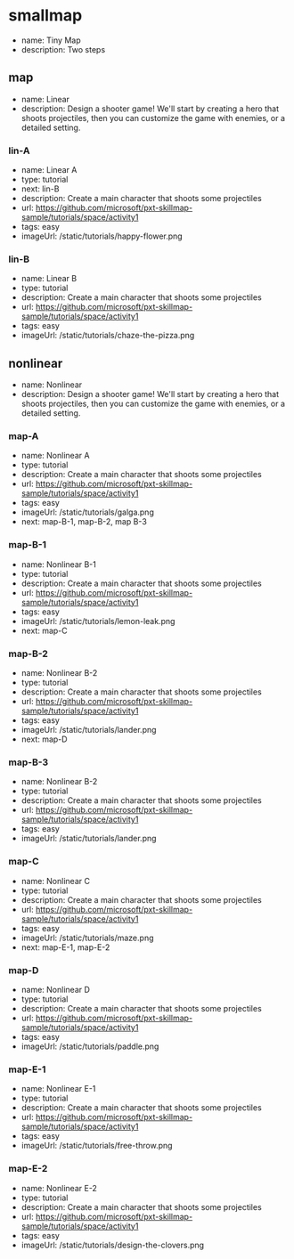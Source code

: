 # smallmap
* name: Tiny Map
* description: Two steps

## map
* name: Linear
* description: Design a shooter game! We'll start by creating a hero that shoots projectiles, then you can customize the game with enemies, or a detailed setting.

### lin-A

* name: Linear A
* type: tutorial
* next: lin-B
* description: Create a main character that shoots some projectiles
* url: https://github.com/microsoft/pxt-skillmap-sample/tutorials/space/activity1
* tags: easy
* imageUrl: /static/tutorials/happy-flower.png

### lin-B

* name: Linear B
* type: tutorial
* description: Create a main character that shoots some projectiles
* url: https://github.com/microsoft/pxt-skillmap-sample/tutorials/space/activity1
* tags: easy
* imageUrl: /static/tutorials/chaze-the-pizza.png

## nonlinear
* name: Nonlinear
* description: Design a shooter game! We'll start by creating a hero that shoots projectiles, then you can customize the game with enemies, or a detailed setting.

### map-A

* name: Nonlinear A
* type: tutorial
* description: Create a main character that shoots some projectiles
* url: https://github.com/microsoft/pxt-skillmap-sample/tutorials/space/activity1
* tags: easy
* imageUrl: /static/tutorials/galga.png
* next: map-B-1, map-B-2, map B-3

### map-B-1

* name: Nonlinear B-1
* type: tutorial
* description: Create a main character that shoots some projectiles
* url: https://github.com/microsoft/pxt-skillmap-sample/tutorials/space/activity1
* tags: easy
* imageUrl: /static/tutorials/lemon-leak.png
* next: map-C

### map-B-2

* name: Nonlinear B-2
* type: tutorial
* description: Create a main character that shoots some projectiles
* url: https://github.com/microsoft/pxt-skillmap-sample/tutorials/space/activity1
* tags: easy
* imageUrl: /static/tutorials/lander.png
* next: map-D

### map-B-3

* name: Nonlinear B-2
* type: tutorial
* description: Create a main character that shoots some projectiles
* url: https://github.com/microsoft/pxt-skillmap-sample/tutorials/space/activity1
* tags: easy
* imageUrl: /static/tutorials/lander.png

### map-C

* name: Nonlinear C
* type: tutorial
* description: Create a main character that shoots some projectiles
* url: https://github.com/microsoft/pxt-skillmap-sample/tutorials/space/activity1
* tags: easy
* imageUrl: /static/tutorials/maze.png
* next: map-E-1, map-E-2

### map-D

* name: Nonlinear D
* type: tutorial
* description: Create a main character that shoots some projectiles
* url: https://github.com/microsoft/pxt-skillmap-sample/tutorials/space/activity1
* tags: easy
* imageUrl: /static/tutorials/paddle.png

### map-E-1

* name: Nonlinear E-1
* type: tutorial
* description: Create a main character that shoots some projectiles
* url: https://github.com/microsoft/pxt-skillmap-sample/tutorials/space/activity1
* tags: easy
* imageUrl: /static/tutorials/free-throw.png

### map-E-2

* name: Nonlinear E-2
* type: tutorial
* description: Create a main character that shoots some projectiles
* url: https://github.com/microsoft/pxt-skillmap-sample/tutorials/space/activity1
* tags: easy
* imageUrl: /static/tutorials/design-the-clovers.png
